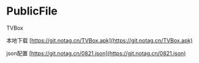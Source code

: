 # PublicFile

  TVBox
 
  本地下载  [https://git.notag.cn/TVBox.apk](https://git.notag.cn/TVBox.apk)

  json配置  [https://git.notag.cn/0821.json](https://git.notag.cn/0821.json)


